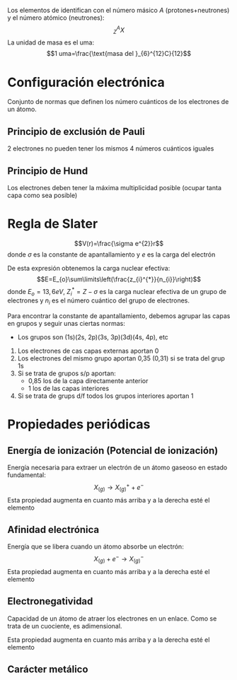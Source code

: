 Los elementos de identifican con el número másico $A$ (protones+neutrones) y el número atómico (neutrones): $$_{Z}^{A}X$$
La unidad de masa es el uma: $$1 uma=\frac{\text{masa del }_{6}^{12}C}{12}$$
# Configuración electrónica
Conjunto de normas que definen los número cuánticos de los electrones de un átomo.
## Principio de exclusión de Pauli
2 electrones no pueden tener los mismos 4 números cuánticos iguales
## Principio de Hund
Los electrones deben tener la máxima multiplicidad posible (ocupar tanta capa como sea posible)

# Regla de Slater
$$V(r)=\frac{\sigma e^{2}}r$$ donde $\sigma$ es la constante de apantallamiento y $e$ es la carga del electrón

De esta expresión obtenemos la carga nuclear efectiva: $$E=E_{o}\sum\limits\left(\frac{z_{i}^{*}}{n_{i}}\right)$$ donde $E_{o}=13,6eV$, $Z_{i}^{*}=Z-\sigma$ es la carga nuclear efectiva de un grupo de electrones y $n_{i}$ es el número cuántico del grupo de electrones.

Para encontrar la constante de apantallamiento, debemos agrupar las capas en grupos y seguir unas ciertas normas:
- Los grupos son (1s)(2s, 2p)(3s, 3p)(3d)(4s, 4p), etc
1. Los electrones de cas capas externas aportan 0
2. Los electrones del mismo grupo aportan 0,35 (0,31) si se trata del grup 1s
3. Si se trata de grupos s/p aportan:
	- 0,85 los de la capa directamente anterior
	- 1 los de las capas interiores
4. Si se trata de grups d/f todos los grupos interiores aportan 1

# Propiedades periódicas
## Energía de ionización (Potencial de ionización)
Energía necesaria para extraer un electrón de un átomo gaseoso en estado fundamental: $$X_{(g)}\to X^{+}_{(g)}+e^{-}$$
Esta propiedad augmenta en cuanto más arriba y a la derecha esté el elemento

## Afinidad electrónica
Energía que se libera cuando un átomo absorbe un electrón: $$X_{(g)}+e^{-}\to X^{-}_{(g)}$$
Esta propiedad augmenta en cuanto más arriba y a la derecha esté el elemento

## Electronegatividad
Capacidad de un átomo de atraer los electrones en un enlace. Como se trata de un cuociente, es adimensional.

Esta propiedad augmenta en cuanto más arriba y a la derecha esté el elemento

## Carácter metálico
